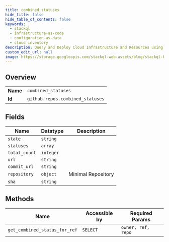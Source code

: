 ```yaml
---
title: combined_statuses
hide_title: false
hide_table_of_contents: false
keywords:
  - stackql
  - infrastructure-as-code
  - configuration-as-data
  - cloud inventory
description: Query and Deploy Cloud Infrastructure and Resources using SQL
custom_edit_url: null
image: https://storage.googleapis.com/stackql-web-assets/blog/stackql-blog-post-featured-image.png
---
```

  
    

## Overview
<table><tbody>
<tr><td><b>Name</b></td><td><code>combined_statuses</code></td></tr>
<tr><td><b>Id</b></td><td><code>github.repos.combined_statuses</code></td></tr>
</tbody></table>

## Fields
| Name | Datatype | Description |
| ---- | -------- | ----------- |
| `state` | `string` |  |
| `statuses` | `array` |  |
| `total_count` | `integer` |  |
| `url` | `string` |  |
| `commit_url` | `string` |  |
| `repository` | `object` | Minimal Repository |
| `sha` | `string` |  |
## Methods
| Name | Accessible by | Required Params |
| ---- | ------------- | --------------- |
| `get_combined_status_for_ref` | `SELECT` | `owner, ref, repo` |
